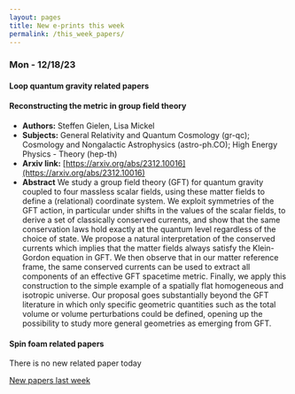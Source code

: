 ```yaml
---
layout: pages
title: New e-prints this week
permalink: /this_week_papers/
---
```




### Mon - 12/18/23

#### Loop quantum gravity related papers

#### **Reconstructing the metric in group field theory**
 - **Authors:** Steffen Gielen, Lisa Mickel
 - **Subjects:** General Relativity and Quantum Cosmology (gr-qc); Cosmology and Nongalactic Astrophysics (astro-ph.CO); High Energy Physics - Theory (hep-th)
 - **Arxiv link:** [https://arxiv.org/abs/2312.10016](https://arxiv.org/abs/2312.10016)
 - **Abstract**
 We study a group field theory (GFT) for quantum gravity coupled to four massless scalar fields, using these matter fields to define a (relational) coordinate system. We exploit symmetries of the GFT action, in particular under shifts in the values of the scalar fields, to derive a set of classically conserved currents, and show that the same conservation laws hold exactly at the quantum level regardless of the choice of state. We propose a natural interpretation of the conserved currents which implies that the matter fields always satisfy the Klein-Gordon equation in GFT. We then observe that in our matter reference frame, the same conserved currents can be used to extract all components of an effective GFT spacetime metric. Finally, we apply this construction to the simple example of a spatially flat homogeneous and isotropic universe. Our proposal goes substantially beyond the GFT literature in which only specific geometric quantities such as the total volume or volume perturbations could be defined, opening up the possibility to study more general geometries as emerging from GFT. 

#### Spin foam related papers

There is no new related paper today 




[New papers last week]({{site.url}}/archived/weekly/pre-prints/2023/12/18/archived_weekly_papers.html)
